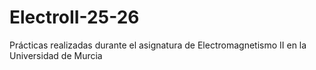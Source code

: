# ElectroII-25-26
Prácticas realizadas durante el asignatura de Electromagnetismo II en la Universidad de Murcia

